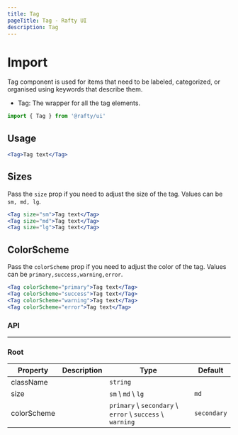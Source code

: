 ```yaml
---
title: Tag
pageTitle: Tag - Rafty UI
description: Tag
---
```


# Import

Tag component is used for items that need to be labeled, categorized, or organised using keywords that describe them.

- Tag: The wrapper for all the tag elements.

```jsx
import { Tag } from '@rafty/ui'
```

## Usage

```jsx
<Tag>Tag text</Tag>
```

## Sizes

Pass the `size` prop if you need to adjust the size of the tag. Values can be `sm, md, lg`.

```jsx
<Tag size="sm">Tag text</Tag>
<Tag size="md">Tag text</Tag>
<Tag size="lg">Tag text</Tag>
```

## ColorScheme

Pass the `colorScheme` prop if you need to adjust the color of the tag. Values can be `primary,success,warning,error`.

```jsx
<Tag colorScheme="primary">Tag text</Tag>
<Tag colorScheme="success">Tag text</Tag>
<Tag colorScheme="warning">Tag text</Tag>
<Tag colorScheme="error">Tag text</Tag>
```

### API

---

### Root

| Property    | Description | Type                                                      | Default     |
| ----------- | ----------- | --------------------------------------------------------- | ----------- |
| className   |             | `string`                                                  |             |
| size        |             | `sm` \ `md` \ `lg`                                        | `md`        |
| colorScheme |             | `primary` \ `secondary` \ `error` \ `success` \ `warning` | `secondary` |
